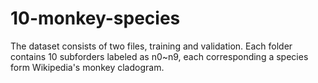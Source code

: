 # 10-monkey-species
The dataset consists of two files, training and validation. Each folder contains 10 subforders labeled as n0~n9, each corresponding a species form Wikipedia's monkey cladogram.
